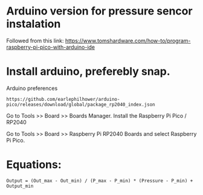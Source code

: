 # Arduino version for pressure sencor instalation
Followed from this link:
https://www.tomshardware.com/how-to/program-raspberry-pi-pico-with-arduino-ide

# Install arduino, preferebly snap.
Arduino preferences
```
https://github.com/earlephilhower/arduino-pico/releases/download/global/package_rp2040_index.json
```

Go to Tools >>  Board >> Boards Manager. 
Install the Raspberry Pi Pico / RP2040

Go to Tools >> Board >> Raspberry Pi RP2040 Boards and select Raspberry Pi Pico.

# Equations:
```
Output = (Out_max - Out_min) / (P_max - P_min) * (Pressure - P_min) + Output_min
```